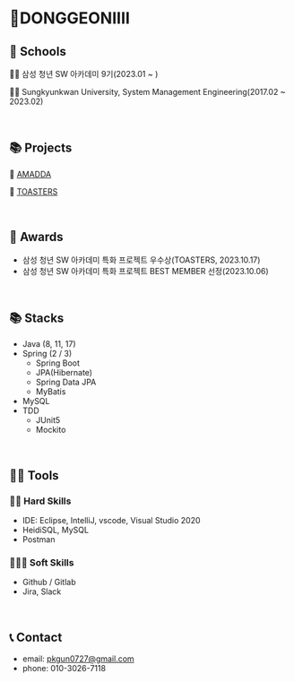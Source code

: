 # 🐻DONGGEONIIII

## 📄 Schools

👨‍💻 삼성 청년 SW 아카데미 9기(2023.01 ~ )

👨‍🎓 Sungkyunkwan University, System Management Engineering(2017.02 ~ 2023.02)

<br>

## 📚 Projects

📅 [AMADDA](https://github.com/pp-pppp/amadda)

🥐 [TOASTERS](https://github.com/donggeoniiii/TOASTERS)

<br>

## 🥇 Awards

- 삼성 청년 SW 아카데미 특화 프로젝트 우수상(TOASTERS, 2023.10.17)
- 삼성 청년 SW 아카데미 특화 프로젝트 BEST MEMBER 선정(2023.10.06)

<br>

## 📚 Stacks

- Java (8, 11, 17)
- Spring (2 / 3)
    - Spring Boot
    - JPA(Hibernate)
    - Spring Data JPA
    - MyBatis
- MySQL
- TDD
    - JUnit5
    - Mockito 

<br>

## **💪🏼 Tools**

### 👩‍💻 Hard Skills

- IDE: Eclipse, IntelliJ,  vscode, Visual Studio 2020
- HeidiSQL, MySQL
- Postman

### 👨‍👧‍👦 Soft Skills

- Github / Gitlab
- Jira, Slack

<br>

## 📞 Contact

- email: pkgun0727@gmail.com
- phone: 010-3026-7118
